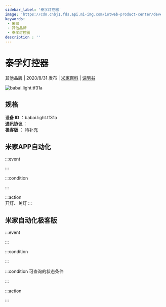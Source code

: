 ```yaml
---
sidebar_label: '泰孚灯控器'
image: 'https://cdn.cnbj1.fds.api.mi-img.com/iotweb-product-center/developer_1595489686315rXoJ8UIb.png?GalaxyAccessKeyId=AKVGLQWBOVIRQ3XLEW&Expires=9223372036854775807&Signature=fRZGegA0oDRl35bggxWp6re41So='
keywords: 
 - 米家
 - 其他品牌
 - 泰孚灯控器
description : ''
---
```

# 泰孚灯控器

其他品牌 | 2020/8/31 发布 | [米家百科](https://home.mi.com/webapp/content/baike/product/index.html?model=babai.light.tf31a) | [说明书](https://home.mi.com/views/introduction.html?model=babai.light.tf31a&region=cn)

![babai.light.tf31a](https://cdn.cnbj1.fds.api.mi-img.com/iotweb-product-center/developer_1595489686315rXoJ8UIb.png?GalaxyAccessKeyId=AKVGLQWBOVIRQ3XLEW&Expires=9223372036854775807&Signature=fRZGegA0oDRl35bggxWp6re41So=)

## 规格  
> 
**设备 ID** ：babai.light.tf31a  
**通讯协议** ：  
**极客版**  ： 待补充 


## 米家APP自动化  

:::event  

:::

:::condition  

:::

:::action   
开灯、关灯
:::

## 米家自动化极客版  

:::event  

:::

:::condition  

:::

:::condition 可查询的状态条件  

:::

:::action  

:::

        
